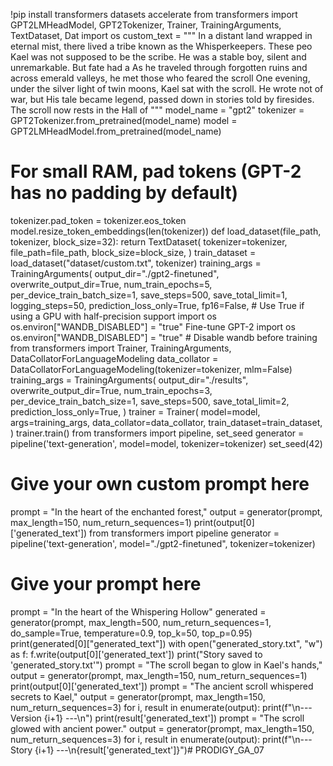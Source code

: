 !pip install transformers datasets accelerate
from transformers import GPT2LMHeadModel, GPT2Tokenizer, Trainer, TrainingArguments, TextDataset, Dat
import os
custom_text = """
In a distant land wrapped in eternal mist, there lived a tribe known as the Whisperkeepers. These peo
Kael was not supposed to be the scribe. He was a stable boy, silent and unremarkable. But fate had a
As he traveled through forgotten ruins and across emerald valleys, he met those who feared the scroll
One evening, under the silver light of twin moons, Kael sat with the scroll. He wrote not of war, but
His tale became legend, passed down in stories told by firesides. The scroll now rests in the Hall of
"""
model_name = "gpt2"
tokenizer = GPT2Tokenizer.from_pretrained(model_name)
model = GPT2LMHeadModel.from_pretrained(model_name)
# For small RAM, pad tokens (GPT-2 has no padding by default)
tokenizer.pad_token = tokenizer.eos_token
model.resize_token_embeddings(len(tokenizer))
def load_dataset(file_path, tokenizer, block_size=32):
return TextDataset(
tokenizer=tokenizer,
file_path=file_path,
block_size=block_size,
)
train_dataset = load_dataset("dataset/custom.txt", tokenizer)
training_args = TrainingArguments(
output_dir="./gpt2-finetuned",
overwrite_output_dir=True,
num_train_epochs=5,
per_device_train_batch_size=1,
save_steps=500,
save_total_limit=1,
logging_steps=50,
prediction_loss_only=True,
fp16=False, # Use True if using a GPU with half-precision support
import os
os.environ["WANDB_DISABLED"] = "true"
Fine-tune GPT-2
import os
os.environ["WANDB_DISABLED"] = "true" # Disable wandb before training
from transformers import Trainer, TrainingArguments, DataCollatorForLanguageModeling
data_collator = DataCollatorForLanguageModeling(tokenizer=tokenizer, mlm=False)
training_args = TrainingArguments(
output_dir="./results",
overwrite_output_dir=True,
num_train_epochs=3,
per_device_train_batch_size=1,
save_steps=500,
save_total_limit=2,
prediction_loss_only=True,
)
trainer = Trainer(
model=model,
args=training_args,
data_collator=data_collator,
train_dataset=train_dataset,
)
trainer.train()
from transformers import pipeline, set_seed
generator = pipeline('text-generation', model=model, tokenizer=tokenizer)
set_seed(42)
# Give your own custom prompt here
prompt = "In the heart of the enchanted forest,"
output = generator(prompt, max_length=150, num_return_sequences=1)
print(output[0]['generated_text'])
from transformers import pipeline
generator = pipeline('text-generation', model="./gpt2-finetuned", tokenizer=tokenizer)
# Give your prompt here
prompt = "In the heart of the Whispering Hollow"
generated = generator(prompt,
max_length=500,
num_return_sequences=1,
do_sample=True,
temperature=0.9,
top_k=50,
top_p=0.95)
print(generated[0]["generated_text"])
with open("generated_story.txt", "w") as f:
f.write(output[0]['generated_text'])
print("Story saved to 'generated_story.txt'")
prompt = "The scroll began to glow in Kael's hands,"
output = generator(prompt, max_length=150, num_return_sequences=1)
print(output[0]['generated_text'])
prompt = "The ancient scroll whispered secrets to Kael,"
output = generator(prompt, max_length=150, num_return_sequences=3)
for i, result in enumerate(output):
print(f"\n--- Version {i+1} ---\n")
print(result['generated_text'])
prompt = "The scroll glowed with ancient power."
output = generator(prompt, max_length=150, num_return_sequences=3)
for i, result in enumerate(output):
print(f"\n--- Story {i+1} ---\n{result['generated_text']}")# PRODIGY_GA_07
